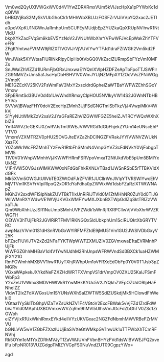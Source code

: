 Vm0wd2QyUXlVWGxWV0d4V1YwZDRXRmxVUm5kVlJscHpXa1pPYWxKc1dqQlVW
bHBQVjBaS2MySkVUbGhoCk1rMHhWbXBLUzFOSFZrVlJiVVpYQ2xac2JETldh
a0poVXpKU1NGWnJaRmhpUm5CUFEyMUdjbEpZYUZkaQpXRUpNVlhwR1NtVldU
bkpXYkZacFVqSm9kbEV5YzNoV2JVNUhWbXhrYVFwWFJVcEpWakZhYTFVeFRr
ZFgKYmtwaFVtMW9jRlZ0TlVOVlJrVjVUVlYwYTFJd1draFZiWGh2Vm5kd2FW
WnJWak5XYWtaaFlURlNkRlpyClpHb0tVbGQ0VkZsclZURmpSbFYzVm10MFZs
SnJWalZhVlZZd1lURmFjbGRxUmxwaE1YQnlXVlpHZDFZeApTbFpoTTJSWFlr
ZG9NMVZxUms5a1JscHpDbHBHV1V0WmJYUjNZMFpXY1ZOcVVsZFNiWGg2VmpK
ME1GZEcKV25KV2FsWmFaV3MxY2xscldrdGphelZaWTBaYWFWZEhhSGxYVmxw
SFpERmtSd3BUV0d4b1UwWndXRmxyClpHOU5NVlkyVW14S2JGWnNTbHBEYlVa
SVVsVjBWazFHY0doV2ExcHpZMnh3UjFSdGNGTmlSbTkzVjJ4VwpiMkV4WkVj
S1YyNUtWMkZzV2xaV2JYaGFaREZhVlZGWWFGZE5helZJV1RCYWQxWXhXblZS
Ym14WVZteGEKU0ZwRVJsTmtRWEJVWVRGd1dGbFhjekZYUm14eUNscEhPVTVO
VmxreVZXMTRZV0pHU25OVGJteEVZa2hDClNGZFVRakJYYlVWNVZWUkNXazFX
Y0ZoWk1WcFRZMnhTYzFwR1RtbFhSMmN4VmpGYVZ3cFdNVkY0VjFobgpTMVl5
TlV0V01rWnpWMnhhVjJKWWFHRmFSRVpoVmxaT2NtUkdVbE5pUm5BMlYxUkNZ
V1F4VW5OVGJsWlMKWW0xNFdGbFhkRXNLVTBad1JWSnRSbE5rTTBKVldXdGFk
Mk5XVm5OWGJtUllVbTE0ZWtOdFJrZFViR1JUCllrWnJlVlpYTVRSWlYwcEhV
MjVTVm1KSVFrVlpiRlpoQ2xOR1dYaFdha0pZWWxWd1dsbFZaRzlXTWtWNApZ
MGh3V2sxdWFISlpNakZUVTBkT1IxUnRiRlJTVld0M1ZtMHhNR0ZuY0d0TlJG
WllWMnRXYWdwVE1WVjUKVGxWMFYwMXJXbnBXTWpGdlZqSktTRlZzVWxaTlJu
Qm9WbXhhUzJSR1NuUmpSMnhUVFZWdk1sWnRjRXRPClIwVjVVbXhrWVZKWGFH
OEtWV3hTUjFkR2JGVlRiRTFMV1RKNGQxSldUbkphUm1SclRUQktXbGRYTVRC
awpNazVIVm01S1dHSnRVbGxWYlRFMFZtdE9jMU51Vm1GU2JWSlVDbGxyV25K
bFZscFlUVlJTV2xZd2NFaFYKTWpWWFZXMUZlV0ZGVmxwaE1taEVRMnhPUjFk
WWFGZGhhMHBaV1d4V1YwNUdhM2RhUnpsWFRWVndSd3BXCk1uaHZWMjFXY21O
RmFGWmhhMXBVV1hwR1UyTXhjRWhpUm1oVFRXeEdObFp0Y0V0T1Jsb3pZMGRv
VGxaWApkekJXYkdNeFZXZHdWRTFXVmpVS1drVmpOV0ZXU25KalJFSmFWbFp3
Y2xZeU1VWmxSMDVHWlVkR1YwMHkKYUc5V2JYQkhZVEpOZUdORlpHaFNhelZZ
VldwT2IxZFdXWGxsUm1SYUNsWXhSalZWTW5SdlZUSkdjMk5HClowdFhWekI0
VGtaa1YySklTbGhpVlZaTVZsUkNZV1F4VGtoV2ExcFBWak5vVjFZd1ZrdFdW
bVJYVld0MAphUXBOVmxwWVZqRm9hMVl5UlhsVmJGcFdZbGhTV0ZSc1ZrOWph
elZYVjIxR1UxWkhlRmxEYkd4ellVYzUKVGxac2NGZFdNbmhMWVRBeFZrMVVU
bGNLVW5wV1ZGbFZXazlUUjBaSlVXeGtWMkpGV1hwUk1uTTFWbXhTCmRFNVhj
Rk5OYm1oM1YxZDRhMVJyT1ZaVWJUVnFVbnBHYzFVd1dsWlBVWEJFQ2xvelFu
bFpNR013VUZGdgpTMlZYVGpFS0NuVndZUT09CgpzYWo=

agd